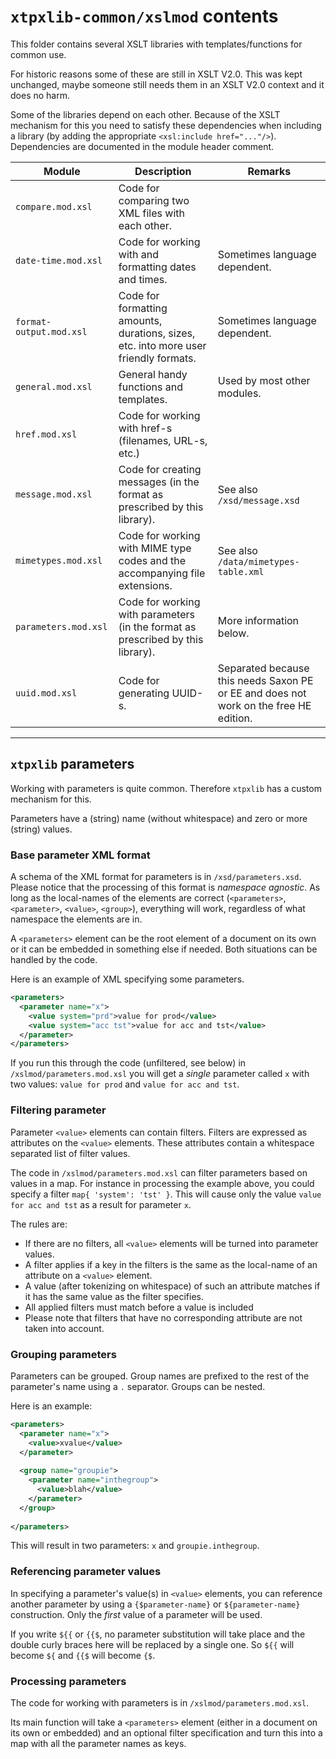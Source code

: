 # `xtpxlib-common/xslmod` contents

This folder contains several XSLT libraries with templates/functions for common use.

For historic reasons some of these are still in XSLT V2.0. This was kept unchanged, maybe someone still needs them in an XSLT V2.0 context and it does no harm.

Some of the libraries depend on each other. Because of the XSLT mechanism for this you need to satisfy these dependencies when including a library (by adding the appropriate `<xsl:include href="..."/>`). Dependencies are documented in the module header comment.

| Module | Description | Remarks |
| ------ | ------ | ----- |
| `compare.mod.xsl` | Code for comparing two XML files with each other. |  |
| `date-time.mod.xsl` | Code for working with and formatting dates and times.  | Sometimes language dependent. |
| `format-output.mod.xsl` | Code for formatting amounts, durations, sizes, etc. into more user friendly formats. | Sometimes language dependent. |
| `general.mod.xsl` | General handy functions and templates. | Used by most other modules. |
| `href.mod.xsl` | Code for working with href-s (filenames, URL-s, etc.) |  |
| `message.mod.xsl` | Code for creating messages (in the format as prescribed by this library). | See also `/xsd/message.xsd` |
| `mimetypes.mod.xsl` | Code for working with MIME type codes and the accompanying file extensions. | See also `/data/mimetypes-table.xml` |
| `parameters.mod.xsl` | Code for working with parameters (in the format as prescribed by this library). | More information below. |
| `uuid.mod.xsl` | Code for generating UUID-s. | Separated because this needs Saxon PE or EE and does not work on the free HE edition. |

---

## `xtpxlib` parameters 

Working with parameters is quite common. Therefore `xtpxlib` has a custom mechanism for this. 

Parameters have a (string) name (without whitespace) and zero or more (string) values.

### Base parameter XML format

A schema of the XML format for parameters is in `/xsd/parameters.xsd`. Please notice that the processing of this format is *namespace agnostic*. As long as the local-names of the elements are correct (`<parameters>`, `<parameter>`, `<value>`, `<group>`), everything will work, regardless of what namespace the elements are in. 

A `<parameters>` element can be the root element of a document on its own or it can be embedded in something else if needed. Both situations can be handled by the code. 

Here is an example of XML specifying some parameters. 

```xml
<parameters>
  <parameter name="x">
    <value system="prd">value for prod</value>
    <value system="acc tst">value for acc and tst</value>
  </parameter>
</parameters>
```

If you run this through the code (unfiltered, see below) in `/xslmod/parameters.mod.xsl` you will get a *single* parameter called `x` with two values: `value for prod` and `value for acc and tst`.

### Filtering parameter

Parameter `<value>` elements can contain filters. Filters are expressed as attributes on the `<value>` elements. These attributes contain a whitespace separated list of filter values.

The code in `/xslmod/parameters.mod.xsl` can filter parameters based on values in a map. For instance in processing the example above, you could specify a filter `map{ 'system': 'tst' }`. This will cause only the  value `value for acc and tst` as a result for parameter `x`.

The rules are:
* If there are no filters, all `<value>` elements will be turned into parameter values.
* A filter applies if a key in the filters is the same as the local-name of an attribute on a `<value>` element.
* A value (after tokenizing on whitespace) of such an attribute matches if it has the same value as the filter specifies. 
* All applied filters must match before a value is included
* Please note that filters that have no corresponding attribute are not taken into account.

### Grouping parameters

Parameters can be grouped. Group names are prefixed to the rest of the parameter's name using a `.` separator. Groups can be nested.


Here is an example:

```xml
<parameters>
  <parameter name="x">
    <value>xvalue</value>
  </parameter>
  
  <group name="groupie">
    <parameter name="inthegroup">
      <value>blah</value>
    </parameter>
  </group>
  
</parameters>
```

This will result in two parameters: `x` and `groupie.inthegroup`.

### Referencing parameter values

In specifying a parameter's value(s) in `<value>` elements, you can reference another parameter by using a `{$parameter-name}` or `${parameter-name}` construction. Only the *first* value of a parameter will be used.

If you write `${{` or `{{$`, no parameter substitution will take place and the double curly braces here will be replaced by a single one. So `${{` will become `${` and `{{$` will become `{$`.



### Processing parameters

The code for working with parameters is in `/xslmod/parameters.mod.xsl`. 

Its main function will take a `<parameters>` element (either in a document on its own or embedded) and an optional filter specification and turn this into a map with all the parameter names as keys. 

